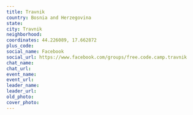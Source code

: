 ```yaml
---
title: Travnik
country: Bosnia and Herzegovina
state: 
city: Travnik
neighborhood: 
coordinates: 44.226089, 17.662872
plus_code:
social_name: Facebook
social_url: https://www.facebook.com/groups/free.code.camp.travnik
chat_name:
chat_url:
event_name:
event_url:
leader_name:
leader_url:
old_photo: 
cover_photo:
---
```

